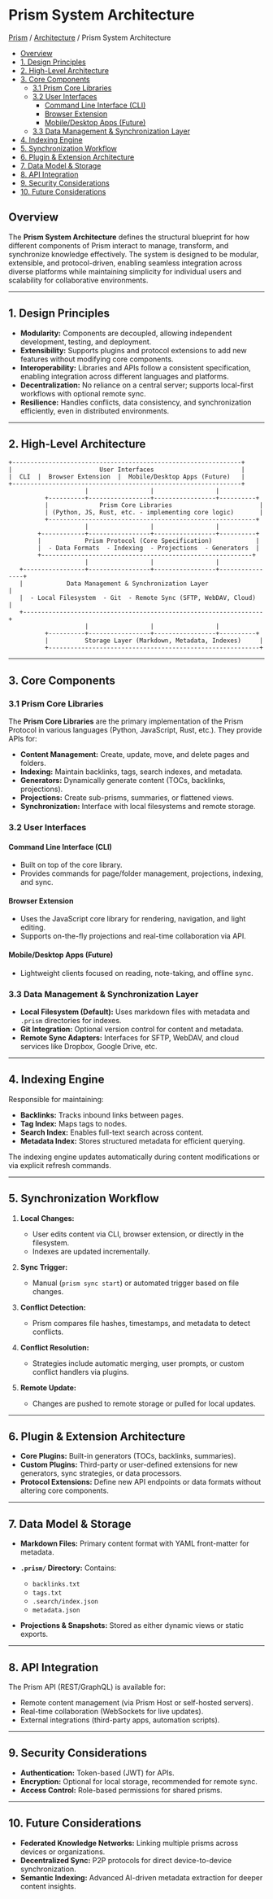 # Prism System Architecture

<!-- prism:generate:breadcrumbs -->
[Prism](../README.md) / [Architecture](README.md) / Prism System Architecture
<!-- /prism:generate:breadcrumbs -->

<!-- prism:generate:toc -->
- [Overview](#overview)
- [1. Design Principles](#1-design-principles)
- [2. High-Level Architecture](#2-high-level-architecture)
- [3. Core Components](#3-core-components)
  - [3.1 Prism Core Libraries](#31-prism-core-libraries)
  - [3.2 User Interfaces](#32-user-interfaces)
    - [Command Line Interface (CLI)](#command-line-interface-cli)
    - [Browser Extension](#browser-extension)
    - [Mobile/Desktop Apps (Future)](#mobiledesktop-apps-future)
  - [3.3 Data Management & Synchronization Layer](#33-data-management--synchronization-layer)
- [4. Indexing Engine](#4-indexing-engine)
- [5. Synchronization Workflow](#5-synchronization-workflow)
- [6. Plugin & Extension Architecture](#6-plugin--extension-architecture)
- [7. Data Model & Storage](#7-data-model--storage)
- [8. API Integration](#8-api-integration)
- [9. Security Considerations](#9-security-considerations)
- [10. Future Considerations](#10-future-considerations)
<!-- /prism:generate:toc -->

## Overview

The **Prism System Architecture** defines the structural blueprint for how different components of Prism interact to manage, transform, and synchronize knowledge effectively. The system is designed to be modular, extensible, and protocol-driven, enabling seamless integration across diverse platforms while maintaining simplicity for individual users and scalability for collaborative environments.

---

## 1. Design Principles

- **Modularity:** Components are decoupled, allowing independent development, testing, and deployment.
- **Extensibility:** Supports plugins and protocol extensions to add new features without modifying core components.
- **Interoperability:** Libraries and APIs follow a consistent specification, enabling integration across different languages and platforms.
- **Decentralization:** No reliance on a central server; supports local-first workflows with optional remote sync.
- **Resilience:** Handles conflicts, data consistency, and synchronization efficiently, even in distributed environments.

---

## 2. High-Level Architecture

```
+---------------------------------------------------------------+
|                        User Interfaces                        |
|  CLI  |  Browser Extension  |  Mobile/Desktop Apps (Future)   |
+---------------------------------------------------------------+
                     |                 |                 |
          +----------+-----------------+-----------------+----------+
          |              Prism Core Libraries                        |
          | (Python, JS, Rust, etc. - implementing core logic)       |
          +---------------------------------------------------------+
                     |                 |                 |
        +------------+-----------------+-----------------+----------+
        |            Prism Protocol (Core Specification)            |
        |  - Data Formats  - Indexing  - Projections  - Generators  |
        +----------------------------------------------------------+
                     |                 |                 |
   +-----------------+-----------------+-----------------+----------------+
   |            Data Management & Synchronization Layer               |
   |  - Local Filesystem  - Git  - Remote Sync (SFTP, WebDAV, Cloud)  |
   +------------------------------------------------------------------+
                     |                 |                 |
          +----------+-----------------+-----------------+----------+
          |          Storage Layer (Markdown, Metadata, Indexes)     |
          +----------------------------------------------------------+
```

---

## 3. Core Components

### 3.1 Prism Core Libraries

The **Prism Core Libraries** are the primary implementation of the Prism Protocol in various languages (Python, JavaScript, Rust, etc.). They provide APIs for:

- **Content Management:** Create, update, move, and delete pages and folders.
- **Indexing:** Maintain backlinks, tags, search indexes, and metadata.
- **Generators:** Dynamically generate content (TOCs, backlinks, projections).
- **Projections:** Create sub-prisms, summaries, or flattened views.
- **Synchronization:** Interface with local filesystems and remote storage.

### 3.2 User Interfaces

#### Command Line Interface (CLI)

- Built on top of the core library.
- Provides commands for page/folder management, projections, indexing, and sync.

#### Browser Extension

- Uses the JavaScript core library for rendering, navigation, and light editing.
- Supports on-the-fly projections and real-time collaboration via API.

#### Mobile/Desktop Apps (Future)

- Lightweight clients focused on reading, note-taking, and offline sync.

### 3.3 Data Management & Synchronization Layer

- **Local Filesystem (Default):** Uses markdown files with metadata and `.prism` directories for indexes.
- **Git Integration:** Optional version control for content and metadata.
- **Remote Sync Adapters:** Interfaces for SFTP, WebDAV, and cloud services like Dropbox, Google Drive, etc.

---

## 4. Indexing Engine

Responsible for maintaining:

- **Backlinks:** Tracks inbound links between pages.
- **Tag Index:** Maps tags to nodes.
- **Search Index:** Enables full-text search across content.
- **Metadata Index:** Stores structured metadata for efficient querying.

The indexing engine updates automatically during content modifications or via explicit refresh commands.

---

## 5. Synchronization Workflow

1. **Local Changes:**  
   - User edits content via CLI, browser extension, or directly in the filesystem.
   - Indexes are updated incrementally.

2. **Sync Trigger:**  
   - Manual (`prism sync start`) or automated trigger based on file changes.

3. **Conflict Detection:**  
   - Prism compares file hashes, timestamps, and metadata to detect conflicts.

4. **Conflict Resolution:**  
   - Strategies include automatic merging, user prompts, or custom conflict handlers via plugins.

5. **Remote Update:**  
   - Changes are pushed to remote storage or pulled for local updates.

---

## 6. Plugin & Extension Architecture

- **Core Plugins:** Built-in generators (TOCs, backlinks, summaries).
- **Custom Plugins:** Third-party or user-defined extensions for new generators, sync strategies, or data processors.
- **Protocol Extensions:** Define new API endpoints or data formats without altering core components.

---

## 7. Data Model & Storage

- **Markdown Files:** Primary content format with YAML front-matter for metadata.
- **`.prism/` Directory:** Contains:
  - `backlinks.txt`
  - `tags.txt`
  - `.search/index.json`
  - `metadata.json`

- **Projections & Snapshots:** Stored as either dynamic views or static exports.

---

## 8. API Integration

The Prism API (REST/GraphQL) is available for:

- Remote content management (via Prism Host or self-hosted servers).
- Real-time collaboration (WebSockets for live updates).
- External integrations (third-party apps, automation scripts).

---

## 9. Security Considerations

- **Authentication:** Token-based (JWT) for APIs.
- **Encryption:** Optional for local storage, recommended for remote sync.
- **Access Control:** Role-based permissions for shared prisms.

---

## 10. Future Considerations

- **Federated Knowledge Networks:** Linking multiple prisms across devices or organizations.
- **Decentralized Sync:** P2P protocols for direct device-to-device synchronization.
- **Semantic Indexing:** Advanced AI-driven metadata extraction for deeper content insights.

<!-- prism:metadata
---
title: Prism System Architecture
path: architecture/system-architecture.md
generator_types:
  - breadcrumbs
  - toc
---
-->
